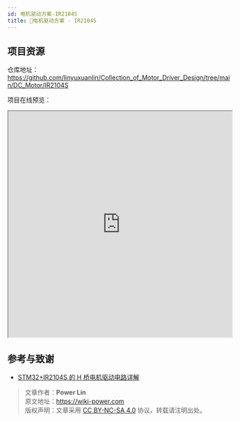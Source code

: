 ```yaml
---
id: 电机驱动方案-IR2104S
title: 🚧电机驱动方案 - IR2104S
---
```


## 项目资源

仓库地址：<https://github.com/linyuxuanlin/Collection_of_Motor_Driver_Design/tree/main/DC_Motor/IR2104S>

项目在线预览：

<iframe
  width="100%"
  height="508em"
  scrolling="no"
  src="https://viewer.wiki-power.com/IR2104S.html"
></iframe>




## 参考与致谢

- [STM32+IR2104S 的 H 桥电机驱动电路详解](https://bbs.huaweicloud.com/blogs/272321)

> 文章作者：**Power Lin**  
> 原文地址：<https://wiki-power.com>  
> 版权声明：文章采用 [CC BY-NC-SA 4.0](https://creativecommons.org/licenses/by/4.0/deed.zh) 协议，转载请注明出处。
